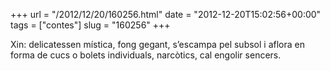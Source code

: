 +++
url = "/2012/12/20/160256.html"
date = "2012-12-20T15:02:56+00:00"
tags = ["contes"]
slug = "160256"
+++

Xin: delicatessen mística, fong gegant, s’escampa pel subsol i aflora en forma de cucs o bolets individuals, narcòtics, cal engolir sencers.
